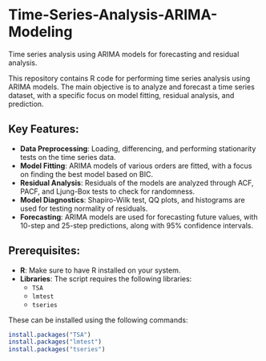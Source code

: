 # Time-Series-Analysis-ARIMA-Modeling
Time series analysis using ARIMA models for forecasting and residual analysis.

This repository contains R code for performing time series analysis using ARIMA models. The main objective is to analyze and forecast a time series dataset, with a specific focus on model fitting, residual analysis, and prediction.

## Key Features:
- **Data Preprocessing**: Loading, differencing, and performing stationarity tests on the time series data.
- **Model Fitting**: ARIMA models of various orders are fitted, with a focus on finding the best model based on BIC.
- **Residual Analysis**: Residuals of the models are analyzed through ACF, PACF, and Ljung-Box tests to check for randomness.
- **Model Diagnostics**: Shapiro-Wilk test, QQ plots, and histograms are used for testing normality of residuals.
- **Forecasting**: ARIMA models are used for forecasting future values, with 10-step and 25-step predictions, along with 95% confidence intervals.

## Prerequisites:
- **R**: Make sure to have R installed on your system.
- **Libraries**: The script requires the following libraries:
  - `TSA`
  - `lmtest`
  - `tseries`

These can be installed using the following commands:
```r
install.packages("TSA")
install.packages("lmtest")
install.packages("tseries")
